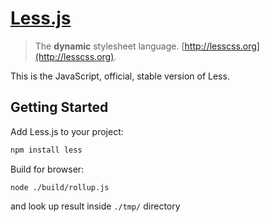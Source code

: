 # [Less.js](http://lesscss.org)

> The **dynamic** stylesheet language. [http://lesscss.org](http://lesscss.org).

This is the JavaScript, official, stable version of Less.


## Getting Started

Add Less.js to your project:
```sh
npm install less
```


Build for browser: 

```
node ./build/rollup.js
```

and look up result inside `./tmp/` directory
